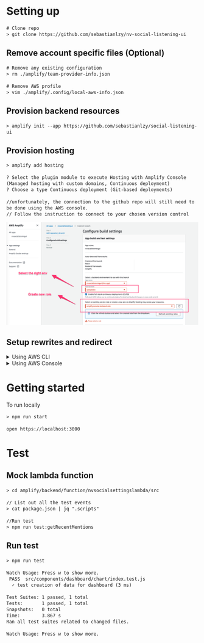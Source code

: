 # Setting up

```
# Clone repo
> git clone https://github.com/sebastianlzy/nv-social-listening-ui

```

## Remove account specific files (Optional)

```
# Remove any existing configuration
> rm ./amplify/team-provider-info.json

# Remove AWS profile
> vim ./amplify/.config/local-aws-info.json
```

## Provision backend resources
```
> amplify init --app https://github.com/sebastianlzy/social-listening-ui
```


## Provision hosting
```
> amplify add hosting

? Select the plugin module to execute Hosting with Amplify Console (Managed hosting with custom domains, Continuous deployment)
? Choose a type Continuous deployment (Git-based deployments)

//unfortunately, the connection to the github repo will still need to be done using the AWS console. 
// Follow the instruction to connect to your chosen version control
```

![Amplify add hosting](./README/amplify-add-hosting.png)

## Setup rewrites and redirect

<details>
  <summary>Using AWS CLI</summary>

   ```
    > export APP_ID=$(aws amplify list-apps --query 'apps[?name==`nvsociallisteningui`].appId' --output text)
    > echo '[{"source": "</^[^.]+$|\\\.(?!(css|gif|ico|jpg|js|png|txt|svg|woff|woff2|ttf|map|json)$)([^.]+$)/>","target": "/index.html","status": "200"}]' > custom-rules.json 
    > aws amplify update-app --app-id $APP_ID --custom-rules file://custom-rules.json
   
   ```
</details>

<details>
  <summary>Using AWS Console</summary>

![Amplify add hosting](./README/add-rewrites-and-redirects-1.png)

```
Source address: </^[^.]+$|\.(?!(css|gif|ico|jpg|js|png|txt|svg|woff|woff2|ttf|map|json)$)([^.]+$)/>
Target address: /index.html
Type: 200(Rewrite)
```

![Amplify add hosting](./README/add-rewrites-and-redirects-2.png)

</details>



# Getting started

To run locally

```
> npm run start

open https://localhost:3000
```

# Test

## Mock lambda function
```
> cd amplify/backend/function/nvsocialsettingslambda/src

// List out all the test events
> cat package.json | jq ".scripts"  

//Run test
> npm run test:getRecentMentions
```

## Run test
```
> npm run test

Watch Usage: Press w to show more.
 PASS  src/components/dashboard/chart/index.test.js
  ✓ test creation of data for dashboard (3 ms)

Test Suites: 1 passed, 1 total
Tests:       1 passed, 1 total
Snapshots:   0 total
Time:        3.867 s
Ran all test suites related to changed files.

Watch Usage: Press w to show more.



```